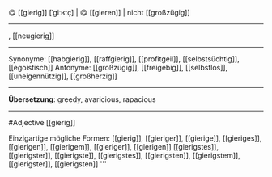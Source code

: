 😋 [[gierig]] [ˈɡiːʁɪç] | 😋 [[gieren]] | 
nicht [[großzügig]]

---
, [[neugierig]]


---
Synonyme: [[habgierig]], [[raffgierig]], [[profitgeil]], [[selbstsüchtig]], [[egoistisch]]
Antonyme: [[großzügig]], [[freigebig]], [[selbstlos]], [[uneigennützig]], [[großherzig]]

---
**Übersetzung**:
greedy, avaricious, rapacious

---
#Adjective [[gierig]]


Einzigartige mögliche Formen: 
[[gierig]], [[gieriger]], [[gierige]], [[gieriges]], [[gierigen]], [[gierigem]], [[gieriger]], [[gierigen]]
[[gierigstes]], [[gierigster]], [[gierigste]], [[gierigstes]], [[gierigsten]], [[gierigstem]], [[gierigster]], [[gierigsten]]
'''